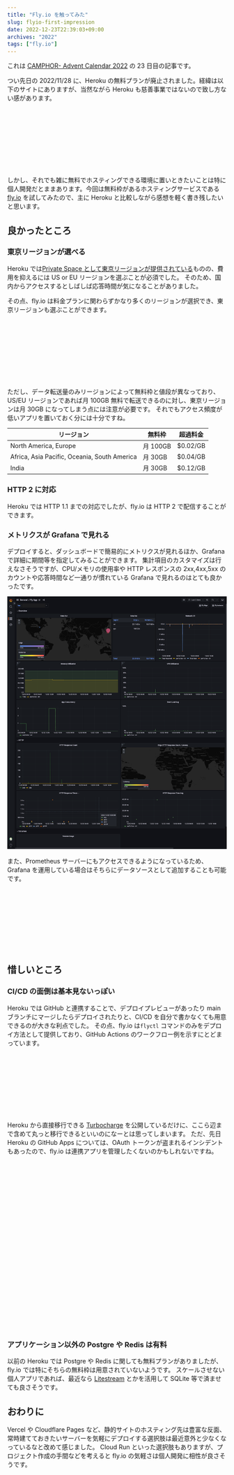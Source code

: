 ```yaml
---
title: "Fly.io を触ってみた"
slug: flyio-first-impression
date: 2022-12-23T22:39:03+09:00
archives: "2022"
tags: ["fly.io"]
---
```


これは [CAMPHOR- Advent Calendar 2022](https://advent.camph.net/) の 23 日目の記事です。

つい先日の 2022/11/28 に、Heroku の無料プランが廃止されました。経緯は以下のサイトにありますが、当然ながら Heroku も慈善事業ではないので致し方ない感があります。

<div class="iframely-embed"><div class="iframely-responsive" style="height: 140px; padding-bottom: 0;"><a href="https://blog.heroku.com/next-chapter" data-iframely-url="//iframely.net/KohJngm?card=small"></a></div></div>

しかし、それでも雑に無料でホスティングできる環境に置いときたいことは特に個人開発だとままあります。今回は無料枠があるホスティングサービスである [fly.io](https://fly.io) を試してみたので、主に Heroku と比較しながら感想を軽く書き残したいと思います。

## 良かったところ

### 東京リージョンが選べる

Heroku では[Private Space として東京リージョンが提供されている](https://devcenter.heroku.com/ja/articles/regions)ものの、費用を抑えるには US or EU リージョンを選ぶことが必須でした。
そのため、国内からアクセスするとしばしば応答時間が気になることがありました。

その点、fly.io は料金プランに関わらずかなり多くのリージョンが選択でき、東京リージョンも選ぶことができます。

<div class="iframely-embed"><div class="iframely-responsive" style="height: 140px; padding-bottom: 0;"><a href="https://fly.io/docs/reference/regions/" data-iframely-url="//iframely.net/zAoJNoW"></a></div></div>

ただし、データ転送量のみリージョンによって無料枠と値段が異なっており、US/EU リージョンであれば月 100GB 無料で転送できるのに対し、東京リージョンは月 30GB になってしまう点には注意が必要です。
それでもアクセス頻度が低いアプリを置いておく分には十分ですね。

| リージョン                                   | 無料枠   | 超過料金 |
| -------------------------------------------- | -------- | -------- |
| North America, Europe                        | 月 100GB | $0.02/GB |
| Africa, Asia Pacific, Oceania, South America | 月 30GB  | $0.04/GB |
| India                                        | 月 30GB  | $0.12/GB |

### HTTP 2 に対応

Heroku では HTTP 1.1 までの対応でしたが、fly.io は HTTP 2 で配信することができます。

### メトリクスが Grafana で見れる

デプロイすると、ダッシュボードで簡易的にメトリクスが見れるほか、Grafana で詳細に期間等を指定してみることができます。
集計項目のカスタマイズは行えなさそうですが、CPU/メモリの使用率や HTTP レスポンスの 2xx,4xx,5xx のカウントや応答時間など一通りが慣れている Grafana で見れるのはとても良かったです。

![標準で見れる Grafana のスクリーンショット](./flyio-grafana-metrics.png)

また、Prometheus サーバーにもアクセスできるようになっているため、Grafana を運用している場合はそちらにデータソースとして追加することも可能です。

<div class="iframely-embed"><div class="iframely-responsive" style="height: 140px; padding-bottom: 0;"><a href="https://fly.io/docs/reference/metrics/" data-iframely-url="//iframely.net/fVQtpZR"></a></div></div>

## 惜しいところ

### CI/CD の面倒は基本見ないっぽい

Heroku では GitHub と連携することで、デプロイプレビューがあったり main ブランチにマージしたらデプロイされたりと、CI/CD を自分で書かなくても用意できるのが大きな利点でした。
その点、fly.io は`flyctl` コマンドのみをデプロイ方法として提供しており、GitHub Actions のワークフロー例を示すにとどまっています。

<div class="iframely-embed"><div class="iframely-responsive" style="height: 140px; padding-bottom: 0;"><a href="https://fly.io/docs/app-guides/continuous-deployment-with-github-actions/" data-iframely-url="//iframely.net/fVhGnG6"></a></div></div>

Heroku から直接移行できる [Turbocharge](https://fly.io/launch/heroku) を公開しているだけに、ここら辺まで含めて丸っと移行できるといいのになーとは思ってしまいます。
ただ、先日 Heroku の GitHub Apps については、OAuth トークンが盗まれるインシデントもあったので、fly.io は連携アプリを管理したくないのかもしれないですね。

<div class="iframely-embed"><div class="iframely-responsive" style="padding-bottom: 52.5%; padding-top: 120px;"><a href="https://github.blog/2022-04-15-security-alert-stolen-oauth-user-tokens/" data-iframely-url="//iframely.net/Xho9LjN?card=small"></a></div></div>

### アプリケーション以外の Postgre や Redis は有料

以前の Heroku では Postgre や Redis に関しても無料プランがありましたが、fly.io では特にそちらの無料枠は用意されていないようです。
スケールさせない個人アプリであれば、最近なら [Litestream](https://litestream.io/) とかを活用して SQLite 等で済ませても良さそうです。

## おわりに

Vercel や Cloudflare Pages など、静的サイトのホスティング先は豊富な反面、常時建てておきたいサーバーを気軽にデプロイする選択肢は最近意外と少なくなっているなと改めて感じました。
Cloud Run といった選択肢もありますが、プロジェクト作成の手間などを考えると fly.io の気軽さは個人開発に相性が良さそうです。

<script async src="//iframely.net/embed.js"></script>
